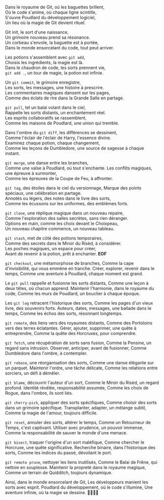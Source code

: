 Dans le royaume de Git, où les baguettes brillent,   	  	   
Où le code s'anime, où chaque ligne scintille,	
S'ouvre Poudlard du développement logiciel,     	     	
Un lieu où la magie de Git devient rituel.	
     	 	  	 
Git init, le sort d'une naissance,	
Un grimoire nouveau prend sa résonance.     	 	  	 
Un corbeau s'envole, la baguette est à portée,	
Dans le monde ensorcelant du code, tout peut arriver.     	 		  	
	
Les potions s'assemblent avec `git add`,     	 					
Choisis les ingrédients, la magie est là.	
Dans le chaudron de code, les sorts prennent vie,     	   		 
`git add .`, un tour de magie, la potion est infinie.	
     	 	  	 
Un `git commit`, le grimoire enregistre,	
Les sorts, les messages, une histoire à prescrire.      		    
Les commentaires magiques dansent sur les pages,	
Comme des éclats de rire dans la Grande Salle en partage.     	  		 	
	
`git pull`, tel un balai volant dans le ciel,     	 					
Rappelle les sorts distants, un enchantement réel.	
Les esprits collaboratifs se rassemblent,     	 	  		
Comme les maisons de Poudlard, une union qui tremble.	
     	 	    
Dans l'ombre du `git diff`, les différences se dessinent,	
Comme l'éclair de l'éclair de Harry, l'essence divine.      		 	  
Examinez chaque potion, chaque changement,	
Comme les leçons de Dumbledore, une source de sagesse à chaque instant.     	    		
	
`git merge`, une danse entre les branches,     	   	 	
Comme une valse à Poudlard, où tout s'enchante.	
Les conflits magiques, une épreuve à surmonter,     	 					
Comme les épreuves de la Coupe de Feu, à affronter.	
     	   		 
`git tag`, des étoiles dans le ciel du versionnage,	
Marque des points spéciaux, une célébration en partage.     	  				
Annotés ou légers, des notes dans le livre des sorts,	
Comme les écussons sur les uniformes, des emblèmes forts.     	 	 	 	
	
`git clone`, une réplique magique dans un nouveau repaire,     	 	  	 
Comme l'exploration des salles secrètes, sans rien déranger.	
Options en main, comme les choix devant le Choixpeau,     	 	 	  
Un nouveau chapitre commence, un nouveau tableau.	
     	  	   
`git stash`, met de côté des potions temporaires,	
Comme des secrets dans le Miroir du Risèd, à considérer.      			 	 
Les poches magiques, un espace pour créer,	
Avant de revenir à la potion, prêt à enchanter.  **EOF**

`git checkout`, une métamorphose de branches,
Comme la cape d'invisibilité, qui vous emmène en tranche.
Créer, explorer, revenir dans le temps,
Comme une aventure à Poudlard, chaque moment est grand.

Le `git pull` rappelle et fusionne les sorts distants,
Comme une leçon à deux têtes, où chacun apprend.
Maintenir l'harmonie, dans le royaume du code,
Comme les murs de Poudlard, un bouclier à chaque époque.

Les `git log` retracent l'historique des sorts,
Comme les pages d'un vieux livre, des souvenirs forts.
Auteurs, dates, messages, une ballade dans le temps,
Comme les échos des sorts, résonnant longtemps.

`git remote`, des liens vers des royaumes distants,
Comme des Portoloins vers des terres éclatantes.
Gérer, ajouter, supprimer, une quête à entreprendre,
Comme la quête des Horcruxes, pour comprendre.

`git fetch`, une récupération de sorts sans fusion,
Comme la Pensine, un regard sans intrusion.
Observer, anticiper, avant de fusionner,
Comme Dumbledore dans l'ombre, à contempler.

`git rebase`, une réorganisation des sorts,
Comme une danse élégante sur un parquet.
Maintenir l'ordre, une tâche délicate,
Comme les relations entre sorciers, un défi à démêler.

`git blame`, découvrir l'auteur d'un sort,
Comme le Miroir du Risèd, un regard profond.
Identité révélée, responsabilité assumée,
Comme les choix de Rogue, dans l'ombre, ils sont liés.

`git cherry-pick`, appliquer des sorts spécifiques,
Comme choisir des sorts dans un grimoire spécifique.
Transplanter, adapter, un mélange subtil,
Comme la magie de l'amour, toujours difficile.

`git reset`, annuler des sorts, altérer le temps,
Comme un Retourneur de Temps, c'est captivant.
Utiliser avec prudence, un pouvoir immense,
Comme la responsabilité de sauver le monde d'une menace.

`git bisect`, traquer l'origine d'un sort maléfique,
Comme chercher le Horcruxe, une quête significative.
Recherche binaire, dans l'historique des sorts,
Comme les indices du passé, dévoilant le port.

`git remote prune`, nettoyer les liens inutilisés,
Comme le Balai de Frêne, qui nettoie en souplesse.
Maintenir la propreté dans le royaume magique,
Comme un terrain de Quidditch, toujours dynamique.

Ainsi, dans le monde ensorcelant de Git,
Les développeurs manient les sorts avec esprit.
Poudlard du développement, où le code s'illumine,
Une aventure infinie, où la magie se dessine. 🌟🧙‍♂️✨
